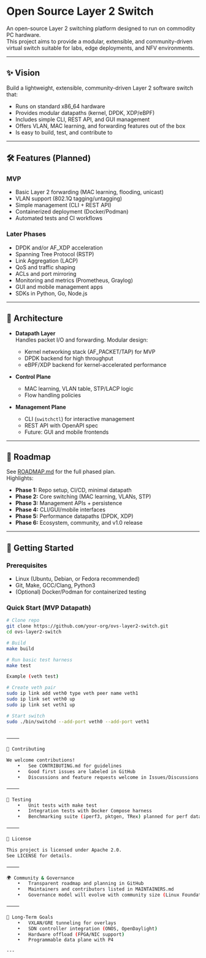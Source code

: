 # Open Source Layer 2 Switch

An open-source Layer 2 switching platform designed to run on commodity PC hardware.  
This project aims to provide a modular, extensible, and community-driven virtual switch suitable for labs, edge deployments, and NFV environments.

---

## ✨ Vision
Build a lightweight, extensible, community-driven Layer 2 software switch that:
- Runs on standard x86_64 hardware
- Provides modular datapaths (kernel, DPDK, XDP/eBPF)
- Includes simple CLI, REST API, and GUI management
- Offers VLAN, MAC learning, and forwarding features out of the box
- Is easy to build, test, and contribute to

---

## 🛠️ Features (Planned)

### MVP
- Basic Layer 2 forwarding (MAC learning, flooding, unicast)
- VLAN support (802.1Q tagging/untagging)
- Simple management (CLI + REST API)
- Containerized deployment (Docker/Podman)
- Automated tests and CI workflows

### Later Phases
- DPDK and/or AF_XDP acceleration
- Spanning Tree Protocol (RSTP)
- Link Aggregation (LACP)
- QoS and traffic shaping
- ACLs and port mirroring
- Monitoring and metrics (Prometheus, Graylog)
- GUI and mobile management apps
- SDKs in Python, Go, Node.js

---

## 📐 Architecture

- **Datapath Layer**  
  Handles packet I/O and forwarding. Modular design:
  - Kernel networking stack (AF_PACKET/TAP) for MVP
  - DPDK backend for high throughput
  - eBPF/XDP backend for kernel-accelerated performance

- **Control Plane**  
  - MAC learning, VLAN table, STP/LACP logic
  - Flow handling policies

- **Management Plane**  
  - CLI (`switchctl`) for interactive management
  - REST API with OpenAPI spec
  - Future: GUI and mobile frontends

---

## 📅 Roadmap

See [ROADMAP.md](ROADMAP.md) for the full phased plan.  
Highlights:
- **Phase 1:** Repo setup, CI/CD, minimal datapath  
- **Phase 2:** Core switching (MAC learning, VLANs, STP)  
- **Phase 3:** Management APIs + persistence  
- **Phase 4:** CLI/GUI/mobile interfaces  
- **Phase 5:** Performance datapaths (DPDK, XDP)  
- **Phase 6:** Ecosystem, community, and v1.0 release  

---

## 🚀 Getting Started

### Prerequisites
- Linux (Ubuntu, Debian, or Fedora recommended)
- Git, Make, GCC/Clang, Python3
- (Optional) Docker/Podman for containerized testing

### Quick Start (MVP Datapath)
```bash
# Clone repo
git clone https://github.com/your-org/ovs-layer2-switch.git
cd ovs-layer2-switch

# Build
make build

# Run basic test harness
make test

Example (veth test)

# Create veth pair
sudo ip link add veth0 type veth peer name veth1
sudo ip link set veth0 up
sudo ip link set veth1 up

# Start switch
sudo ./bin/switchd --add-port veth0 --add-port veth1


⸻

🤝 Contributing

We welcome contributions!
	•	See CONTRIBUTING.md for guidelines
	•	Good first issues are labeled in GitHub
	•	Discussions and feature requests welcome in Issues/Discussions

⸻

🧪 Testing
	•	Unit tests with make test
	•	Integration tests with Docker Compose harness
	•	Benchmarking suite (iperf3, pktgen, TRex) planned for perf datapaths

⸻

📜 License

This project is licensed under Apache 2.0.
See LICENSE for details.

⸻

🌍 Community & Governance
	•	Transparent roadmap and planning in GitHub
	•	Maintainers and contributors listed in MAINTAINERS.md
	•	Governance model will evolve with community size (Linux Foundation patterns as reference)

⸻

🔮 Long-Term Goals
	•	VXLAN/GRE tunneling for overlays
	•	SDN controller integration (ONOS, OpenDaylight)
	•	Hardware offload (FPGA/NIC support)
	•	Programmable data plane with P4

---